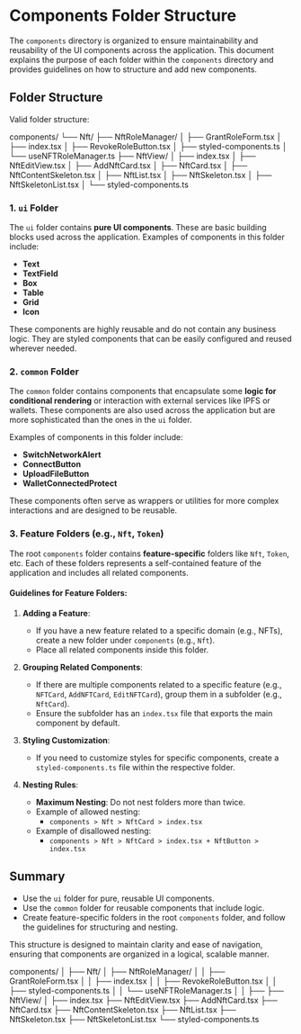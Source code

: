 # Components Folder Structure

The `components` directory is organized to ensure maintainability and reusability of the UI components across the application. 
This document explains the purpose of each folder within the `components` directory and provides guidelines on how to structure and add new components.

## Folder Structure

Valid folder structure:

components/
└── Nft/
    ├── NftRoleManager/
    │   ├── GrantRoleForm.tsx
    │   ├── index.tsx
    │   ├── RevokeRoleButton.tsx
    │   ├── styled-components.ts
    │   └── useNFTRoleManager.ts
    ├── NftView/
    │   ├── index.tsx
    │   ├── NftEditView.tsx
    │   ├── AddNftCard.tsx
    │   ├── NftCard.tsx
    │   ├── NftContentSkeleton.tsx
    │   ├── NftList.tsx
    │   ├── NftSkeleton.tsx
    │   ├── NftSkeletonList.tsx
    │   └── styled-components.ts


### 1. `ui` Folder
The `ui` folder contains **pure UI components**. These are basic building blocks used across the application. Examples of components in this folder include:

- **Text**
- **TextField**
- **Box**
- **Table**
- **Grid**
- **Icon**

These components are highly reusable and do not contain any business logic. 
They are styled components that can be easily configured and reused wherever needed.

### 2. `common` Folder
The `common` folder contains components that encapsulate some **logic for conditional rendering** or interaction with external services like IPFS or wallets. These components are also used across the application but are more sophisticated than the ones in the `ui` folder.

Examples of components in this folder include:

- **SwitchNetworkAlert**
- **ConnectButton**
- **UploadFileButton**
- **WalletConnectedProtect**

These components often serve as wrappers or utilities for more complex interactions and are designed to be reusable.

### 3. Feature Folders (e.g., `Nft`, `Token`)
The root `components` folder contains **feature-specific** folders like `Nft`, `Token`, etc. Each of these folders represents a self-contained feature of the application and includes all related components.

#### Guidelines for Feature Folders:
1. **Adding a Feature**: 
   - If you have a new feature related to a specific domain (e.g., NFTs), create a new folder under `components` (e.g., `Nft`).
   - Place all related components inside this folder.

2. **Grouping Related Components**:
   - If there are multiple components related to a specific feature (e.g., `NFTCard`, `AddNFTCard`, `EditNFTCard`), group them in a subfolder (e.g., `NftCard`).
   - Ensure the subfolder has an `index.tsx` file that exports the main component by default.

3. **Styling Customization**:
   - If you need to customize styles for specific components, create a `styled-components.ts` file within the respective folder.

4. **Nesting Rules**:
   - **Maximum Nesting**: Do not nest folders more than twice.
   - Example of allowed nesting:
     - `components > Nft > NftCard > index.tsx`
   - Example of disallowed nesting:
     - `components > Nft > NftCard > index.tsx + NftButton > index.tsx`

## Summary
- Use the `ui` folder for pure, reusable UI components.
- Use the `common` folder for reusable components that include logic.
- Create feature-specific folders in the root `components` folder, and follow the guidelines for structuring and nesting.

This structure is designed to maintain clarity and ease of navigation, ensuring that components are organized in a logical, scalable manner.

components/
│
├── Nft/
│   ├── NftRoleManager/
│   │   ├── GrantRoleForm.tsx
│   │   ├── index.tsx
│   │   ├── RevokeRoleButton.tsx
│   │   ├── styled-components.ts
│   │   └── useNFTRoleManager.ts
│   │
├── ├── NftView/
│        ├── index.tsx
        ├── NftEditView.tsx
        ├── AddNftCard.tsx
        ├── NftCard.tsx
        ├── NftContentSkeleton.tsx
        ├── NftList.tsx
        ├── NftSkeleton.tsx
        ├── NftSkeletonList.tsx
        └── styled-components.ts

